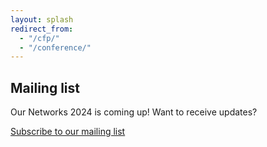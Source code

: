 ```yaml
---
layout: splash
redirect_from:
  - "/cfp/"
  - "/conference/"
---
```


## Mailing list

Our Networks 2024 is coming up! Want to receive updates?

<a href="https://lists.mayfirst.org/mailman/listinfo/ournetworks" class="button primary" target="_blank" rel="noopener">Subscribe to our mailing list</a>
